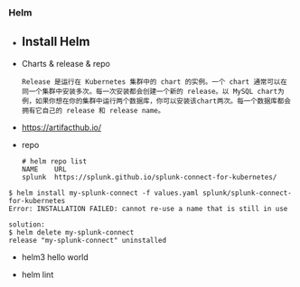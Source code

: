 ### Helm
- Install Helm
    - 
- Charts & release & repo
  ```
  Release 是运行在 Kubernetes 集群中的 chart 的实例。一个 chart 通常可以在同一个集群中安装多次。每一次安装都会创建一个新的 release。以 MySQL chart为例，如果你想在你的集群中运行两个数据库，你可以安装该chart两次。每一个数据库都会拥有它自己的 release 和 release name。
  ```

- https://artifacthub.io/
- repo
  ```shell
  # helm repo list
  NAME    URL                                                    
  splunk  https://splunk.github.io/splunk-connect-for-kubernetes/
  ```



```shell
$ helm install my-splunk-connect -f values.yaml splunk/splunk-connect-for-kubernetes
Error: INSTALLATION FAILED: cannot re-use a name that is still in use

solution:
$ helm delete my-splunk-connect
release "my-splunk-connect" uninstalled
```

- helm3 hello world

- helm lint

